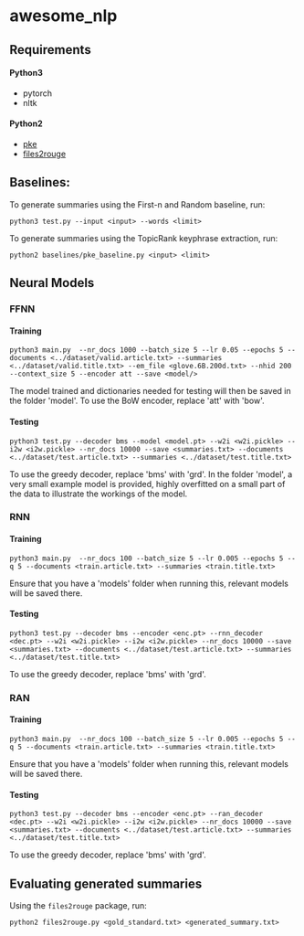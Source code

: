 # awesome_nlp
## Requirements
#### Python3
- pytorch
- nltk

#### Python2
- [pke](https://github.com/boudinfl/pke)
- [files2rouge](https://github.com/pltrdy/files2rouge)

## Baselines:
To generate summaries using the First-n and Random baseline, run:
```
python3 test.py --input <input> --words <limit>
```

To generate summaries using the TopicRank keyphrase extraction, run:
```
python2 baselines/pke_baseline.py <input> <limit>
```

## Neural Models
### FFNN
#### Training
```
python3 main.py  --nr_docs 1000 --batch_size 5 --lr 0.05 --epochs 5 --documents <../dataset/valid.article.txt> --summaries <../dataset/valid.title.txt> --em_file <glove.6B.200d.txt> --nhid 200 --context_size 5 --encoder att --save <model/>
```
The model trained and dictionaries needed for testing will then be saved in the folder 'model'.
To use the BoW encoder, replace 'att' with 'bow'.

#### Testing
```
python3 test.py --decoder bms --model <model.pt> --w2i <w2i.pickle> --i2w <i2w.pickle> --nr_docs 10000 --save <summaries.txt> --documents <../dataset/test.article.txt> --summaries <../dataset/test.title.txt>
```
To use the greedy decoder, replace 'bms' with 'grd'.
In the folder 'model', a very small example model is provided, highly overfitted on a small part of the data to illustrate the workings of the model.

### RNN
#### Training
```
python3 main.py  --nr_docs 100 --batch_size 5 --lr 0.005 --epochs 5 --q 5 --documents <train.article.txt> --summaries <train.title.txt>
```

Ensure that you have a 'models' folder when running this, relevant models will be saved there.

#### Testing
```
python3 test.py --decoder bms --encoder <enc.pt> --rnn_decoder <dec.pt> --w2i <w2i.pickle> --i2w <i2w.pickle> --nr_docs 10000 --save <summaries.txt> --documents <../dataset/test.article.txt> --summaries <../dataset/test.title.txt>
```

To use the greedy decoder, replace 'bms' with 'grd'.

### RAN
#### Training
```
python3 main.py  --nr_docs 100 --batch_size 5 --lr 0.005 --epochs 5 --q 5 --documents <train.article.txt> --summaries <train.title.txt>
```
Ensure that you have a 'models' folder when running this, relevant models will be saved there.

#### Testing
```
python3 test.py --decoder bms --encoder <enc.pt> --ran_decoder <dec.pt> --w2i <w2i.pickle> --i2w <i2w.pickle> --nr_docs 10000 --save <summaries.txt> --documents <../dataset/test.article.txt> --summaries <../dataset/test.title.txt>
```

To use the greedy decoder, replace 'bms' with 'grd'.

## Evaluating generated summaries
Using the `files2rouge` package, run:
```
python2 files2rouge.py <gold_standard.txt> <generated_summary.txt>
```
